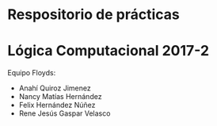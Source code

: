 # Respositorio de prácticas
# Lógica Computacional 2017-2

Equipo Floyds:

 * Anahí Quiroz Jimenez
 * Nancy Matías Hernández
 * Felix Hernández Núñez
 * Rene Jesús Gaspar Velasco

